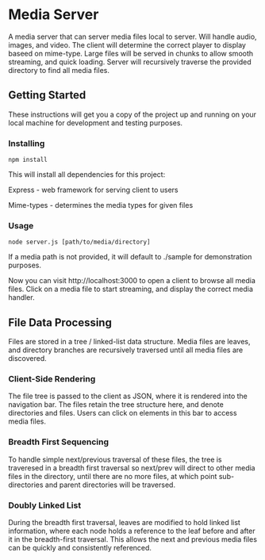 # Media Server

A media server that can server media files local to server. Will handle audio, images, and video. The client will determine the correct player to display baseed on mime-type. Large files will be served in chunks to allow smooth streaming, and quick loading. Server will recursively traverse the provided directory to find all media files.

## Getting Started

These instructions will get you a copy of the project up and running on your local machine for development and testing purposes.

### Installing

```
npm install
```

This will install all dependencies for this project:

Express - web framework for serving client to users

Mime-types - determines the media types for given files

### Usage

```
node server.js [path/to/media/directory]
```

If a media path is not provided, it will default to ./sample for demonstration purposes.

Now you can visit http://localhost:3000 to open a client to browse all media files. Click on a media file to start streaming, and display the correct media handler.

## File Data Processing

Files are stored in a tree / linked-list data structure. Media files are leaves, and directory branches are recursively traversed until all media files are discovered.

### Client-Side Rendering

The file tree is passed to the client as JSON, where it is rendered into the navigation bar. The files retain the tree structure here, and denote directories and files. Users can click on elements in this bar to access media files.

### Breadth First Sequencing

To handle simple next/previous traversal of these files, the tree is traveresed in a breadth first traversal so next/prev will direct to other media files in the directory, until there are no more files, at which point sub-directories and parent directories will be traversed.

### Doubly Linked List

During the breadth first traversal, leaves are modified to hold linked list information, where each node holds a reference to the leaf before and after it in the breadth-first traversal. This allows the next and previous media files can be quickly and consistently referenced.
